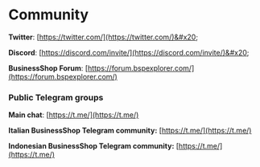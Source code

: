 # Community

**Twitter**: [https://twitter.com/](https://twitter.com/)&#x20;

**Discord**: [https://discord.com/invite/](https://discord.com/invite/)&#x20;

**BusinessShop Forum**: [https://forum.bspexplorer.com/](https://forum.bspexplorer.com/)

### Public Telegram groups

**Main chat**: [https://t.me/](https://t.me/)

**Italian BusinessShop Telegram community:** [https://t.me/](https://t.me/)

**Indonesian BusinessShop Telegram community:** [https://t.me/](https://t.me/)

